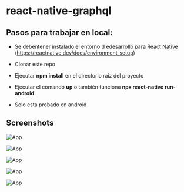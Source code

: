 # react-native-graphql

## Pasos para trabajar en local:

* Se debentener instalado el entorno d edesarrollo para React Native (https://reactnative.dev/docs/environment-setup)

* Clonar este repo

* Ejecutar **npm install** en el directorio raiz del proyecto

* Ejecutar el comando **up** o también funciona **npx react-native run-android**

* Solo esta probado en android

## Screenshots

![App](/../master/screenshots/imaga1.jpg?raw=true "App")

![App](/../master/screenshots/image2.jpg?raw=true "App")

![App](/../master/screenshots/image3.jpg?raw=true "App")

![App](/../master/screenshots/image4.jpg?raw=true "App")

![App](/../master/screenshots/image5.jpg?raw=true "App")
